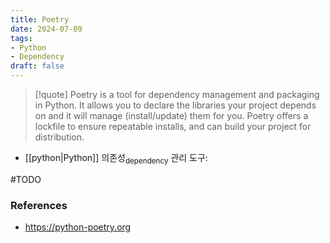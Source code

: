 ```yaml
---
title: Poetry
date: 2024-07-09
tags:
- Python
- Dependency
draft: false
---
```



> [!quote] Poetry is a tool for dependency management and packaging in Python. It allows you to declare the libraries your project depends on and it will manage (install/update) them for you. Poetry offers a lockfile to ensure repeatable installs, and can build your project for distribution.
- [[python|Python]] 의존성<sub>dependency</sub> 관리 도구:


#TODO


### References
- https://python-poetry.org
